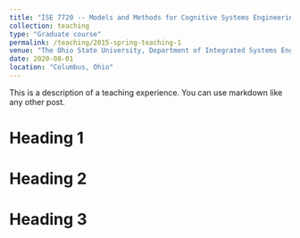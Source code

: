 ```yaml
---
title: "ISE 7720 -- Models and Methods for Cognitive Systems Engineering"
collection: teaching
type: "Graduate course"
permalink: /teaching/2015-spring-teaching-1
venue: "The Ohio State University, Department of Integrated Systems Engineering"
date: 2020-08-01
location: "Columbus, Ohio"
---
```


This is a description of a teaching experience. You can use markdown like any other post.

Heading 1
======

Heading 2
======

Heading 3
======
